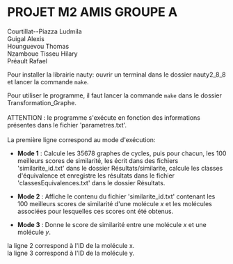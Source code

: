 <h1>PROJET M2 AMIS GROUPE A</h1>
Courtillat--Piazza Ludmila<br>
Guigal Alexis<br>
Hounguevou Thomas<br> 
Nzamboue Tisseu Hilary<br>
Préault Rafael<br>

Pour installer la librairie nauty: ouvrir un terminal dans le dossier nauty2_8_8 et lancer la commande `make`.

Pour utiliser le programme, il faut lancer la commande `make` dans le dossier Transformation_Graphe.<br>
<br>
ATTENTION : le programme s'exécute en fonction des informations présentes dans le fichier 'parametres.txt'.<br>
<br>
La première ligne correspond au mode d'exécution: 

- **Mode 1** : Calcule les 35678 graphes de cycles, puis pour chacun, les 100 meilleurs scores de similarité, les écrit dans des fichiers 'similarite_id.txt' dans le dossier Résultats/similarite, calcule les classes d'équivalence et enregistre les résultats dans le fichier 'classesEquivalences.txt' dans le dossier Résultats.

- **Mode 2** : Affiche le contenu du fichier 'similarite_id.txt' contenant les 100 meilleurs scores de similarité d'une molécule $x$ et les molécules associées pour lesquelles ces scores ont été obtenus.

- **Mode 3** : Donne le score de similarité entre une molécule $x$ et une molécule $y$.

la ligne 2 correspond à l'ID de la molécule x.<br>
la ligne 3 correspond à l'ID de la molécule y.
